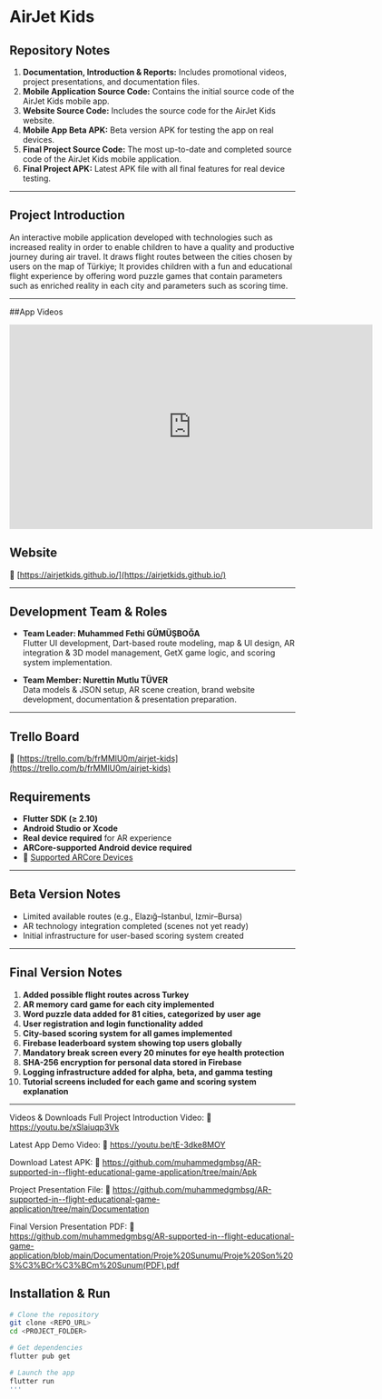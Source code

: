 # AirJet Kids

## Repository Notes

1. **Documentation, Introduction & Reports:** Includes promotional videos, project presentations, and documentation files.  
2. **Mobile Application Source Code:** Contains the initial source code of the AirJet Kids mobile app.  
3. **Website Source Code:** Includes the source code for the AirJet Kids website.  
4. **Mobile App Beta APK:** Beta version APK for testing the app on real devices.  
5. **Final Project Source Code:** The most up-to-date and completed source code of the AirJet Kids mobile application.  
6. **Final Project APK:** Latest APK file with all final features for real device testing.

---

## Project Introduction

An interactive mobile application developed with technologies such as increased reality in order to enable children to have a quality and productive journey during air travel. It draws flight routes between the cities chosen by users on the map of Türkiye; It provides children with a fun and educational flight experience by offering word puzzle games that contain parameters such as enriched reality in each city and parameters such as scoring time.

---

##App Videos
<iframe width="640" height="360"
  src="https://www.youtube.com/embed/tE-3dke8MOY"
  frameborder="0" allowfullscreen>
</iframe>

## Website  
🔗 [https://airjetkids.github.io/](https://airjetkids.github.io/)

---

## Development Team & Roles

- **Team Leader: Muhammed Fethi GÜMÜŞBOĞA**  
  Flutter UI development, Dart-based route modeling, map & UI design, AR integration & 3D model management, GetX game logic, and scoring system implementation.

- **Team Member: Nurettin Mutlu TÜVER**  
  Data models & JSON setup, AR scene creation, brand website development, documentation & presentation preparation.

---

## Trello Board  
🔗 [https://trello.com/b/frMMlU0m/airjet-kids](https://trello.com/b/frMMlU0m/airjet-kids)

## Requirements

- **Flutter SDK (≥ 2.10)**  
- **Android Studio or Xcode**  
- **Real device required** for AR experience  
- **ARCore-supported Android device required**  
- 🔗 [Supported ARCore Devices](https://developers.google.com/ar/devices?hl=en)

---

## Beta Version Notes

- Limited available routes (e.g., Elazığ–Istanbul, Izmir–Bursa)  
- AR technology integration completed (scenes not yet ready)  
- Initial infrastructure for user-based scoring system created

---

## Final Version Notes

1. **Added possible flight routes across Turkey**  
2. **AR memory card game for each city implemented**  
3. **Word puzzle data added for 81 cities, categorized by user age**  
4. **User registration and login functionality added**  
5. **City-based scoring system for all games implemented**  
6. **Firebase leaderboard system showing top users globally**  
7. **Mandatory break screen every 20 minutes for eye health protection**  
8. **SHA-256 encryption for personal data stored in Firebase**  
9. **Logging infrastructure added for alpha, beta, and gamma testing**  
10. **Tutorial screens included for each game and scoring system explanation**

---
Videos & Downloads
Full Project Introduction Video:
🔗 https://youtu.be/xSlaiuqp3Vk

Latest App Demo Video:
🔗 https://youtu.be/tE-3dke8MOY

Download Latest APK:
🔗 https://github.com/muhammedgmbsg/AR-supported-in--flight-educational-game-application/tree/main/Apk

Project Presentation File:
🔗 https://github.com/muhammedgmbsg/AR-supported-in--flight-educational-game-application/tree/main/Documentation

Final Version Presentation PDF:
🔗 https://github.com/muhammedgmbsg/AR-supported-in--flight-educational-game-application/blob/main/Documentation/Proje%20Sunumu/Proje%20Son%20S%C3%BCr%C3%BCm%20Sunum(PDF).pdf

## Installation & Run

```bash
# Clone the repository
git clone <REPO_URL>
cd <PROJECT_FOLDER>

# Get dependencies
flutter pub get

# Launch the app
flutter run
'''


